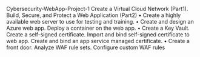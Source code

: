 Cybersecurity-WebApp-Project-1
Create a Virtual Cloud Network (Part1). Build, Secure, and Protect a Web Application (Part2)
•	Create a highly available web server to use for testing and training.
•	Create and design an Azure web app. Deploy a container on the web app. 
•	Create a Key Vault. Create a self-signed certificate. Import and bind self-signed certificate to web app. Create and bind an app service managed certificate.
•	Create a front door. Analyze WAF rule sets. Configure custom WAF rules

